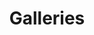 ---
templateKey: galleries-page
title: Galleries
type: galleries
albums:
  - "Engagement"
  - "Wedding"
  - "Maternity"
  - "Newborn"
  - "Family"
---